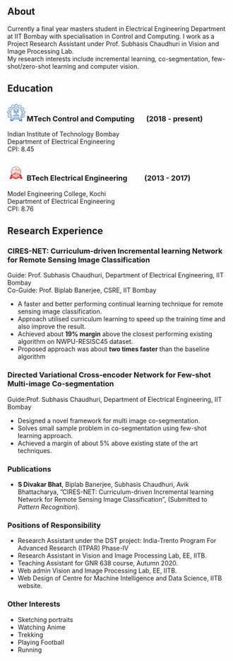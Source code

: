 ## About

Currently a final year masters student in Electrical Engineering Department at IIT Bombay with specialisation in Control and Computing. I work as a Project Research Assistant under Prof. Subhasis Chaudhuri in Vision and Image Processing Lab.  
My research interests include incremental learning, co-segmentation, few-shot/zero-shot learning and computer vision.

## Education
### <a href="https://www.iitb.ac.in" target="_blank"><img src="/images/iitb.png" width="40"></a> MTech Control and Computing &nbsp;   &nbsp;   &nbsp; (2018 - present)&nbsp;              
Indian Institute of Technology Bombay&nbsp;        
Department of Electrical Engineering&nbsp;&nbsp;<br/> 
CPI: 8.45

### <a href="https://www.mec.ac.in" target="_blank"><img src="/images/mec.png" width="40"></a> BTech Electrical Engineering &nbsp;   &nbsp;   &nbsp;  &nbsp;   &nbsp;(2013 - 2017)&nbsp;   
Model Engineering College, Kochi&nbsp;       
Department of Electrical Engineering&nbsp;&nbsp;<br/>
CPI: 8.76



## Research Experience
### CIRES-NET: Curriculum-driven Incremental learning Network for Remote Sensing Image Classification 
Guide: Prof.  Subhasis Chaudhuri, Department of Electrical Engineering, IIT Bombay&nbsp;<br/>
Co-Guide: Prof.  Biplab Banerjee, CSRE, IIT Bombay&nbsp;<br/>
* A faster and better performing continual learning technique for remote sensing image classification.
* Approach utilised curriculum learning to speed up the training time and also improve the result.
* Achieved about __19% margin__ above the closest performing existing algorithm on NWPU-RESISC45 dataset.
* Proposed approach was about __two times faster__ than the baseline algorithm

### Directed Variational Cross-encoder Network for Few-shot Multi-image Co-segmentation
Guide:Prof.  Subhasis Chaudhuri, Department of Electrical Engineering, IIT Bombay&nbsp;<br/>
* Designed a novel framework for multi image co-segmentation.
* Solves small sample problem in co-segmentation using few-shot learning approach.
* Achieved a margin of about 5% above existing state of the art techniques.

### Publications
* __S Divakar Bhat__, Biplab Banerjee, Subhasis Chaudhuri, Avik Bhattacharya, ”CIRES-NET: Curriculum-driven Incremental learning Network for Remote Sensing Image Classification”, (Submitted to _Pattern Recognition_).

### Positions of Responsibility
* Research Assistant under the DST project: India-Trento Program For Advanced Research (ITPAR) Phase-IV
* Research Assistant in Vision and Image Processing Lab, EE, IITB.
* Teaching Assistant for GNR 638 course, Autumn 2020.
* Web admin Vision and Image Processing Lab, EE, IITB.
* Web Design of Centre for Machine Intelligence and Data Science, IITB website.


### Other Interests
* Sketching portraits
* Watching Anime
* Trekking
* Playing Football
* Running

